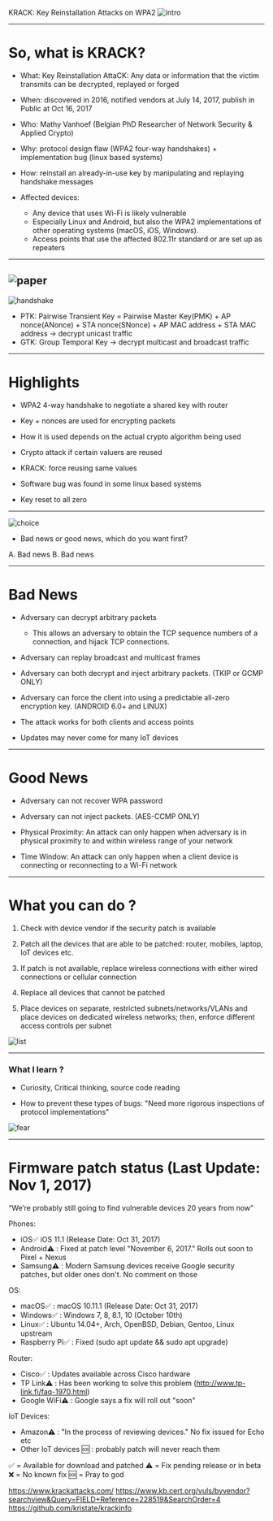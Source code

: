 KRACK: Key Reinstallation Attacks on WPA2
![intro](/resources/pics/intro.png)

---

# So, what is KRACK?

- What:  Key Reinstallation AttaCK: Any data or information that the victim transmits can be decrypted, replayed or forged

- When: discovered in 2016, notified vendors at July 14, 2017, publish in Public at Oct 16, 2017

- Who: Mathy Vanhoef (Belgian PhD Researcher of Network Security & Applied Crypto)

- Why: protocol design flaw (WPA2 four-way handshakes) + implementation bug (linux based systems)

- How: reinstall an already-in-use key by manipulating and replaying handshake messages

- Affected devices: 
    * Any device that uses Wi-Fi is likely vulnerable 
    * Especially Linux and Android, but also the WPA2 implementations of other operating systems (macOS, iOS, Windows).
    * Access points that use the affected 802.11r standard or are set up as repeaters

---
![paper](/resources/pics/paper.png)
---
![handshake](/resources/pics/handshake.png)

- PTK: Pairwise Transient Key =  Pairwise Master Key(PMK) + AP nonce(ANonce) + STA nonce(SNonce) + AP MAC address + STA MAC address ->  decrypt unicast traffic
- GTK: Group Temporal Key -> decrypt multicast and broadcast traffic

---

# Highlights

- WPA2 4-way handshake to negotiate a shared key with router

- Key + nonces are used for encrypting packets

- How it is used depends on the actual crypto algorithm being used

- Crypto attack if certain valuers are reused 

- KRACK: force reusing same values

- Software bug was found in some linux based systems 

- Key reset to all zero

---

![choice](/resources/pics/choice.png)

- Bad news or good news, which do you want first?

A. Bad news  B. Bad news

---

# Bad News

- Adversary can decrypt arbitrary packets
    * This allows an adversary to obtain the TCP sequence numbers of a connection, and hijack TCP connections.

- Adversary can replay broadcast and multicast frames

- Adversary can both decrypt and inject arbitrary packets. (TKIP or GCMP ONLY)

- Adversary can force the client into using a predictable all-zero encryption key. (ANDROID 6.0+ and LINUX)

- The attack works for both clients and access points

- Updates may never come for many IoT devices
---

# Good News

- Adversary can not recover WPA password

- Adversary can not inject packets. (AES-CCMP ONLY)

- Physical Proximity: An attack can only happen when adversary is in physical proximity to and within wireless range of your network

- Time Window: An attack can only happen when a client device is connecting or reconnecting to a Wi-Fi network

---

# What you can do ?

1. Check with device vendor if the security patch is available

2. Patch all the devices that are able to be patched: router, mobiles, laptop, IoT devices etc.

3. If patch is not available, replace wireless connections with either wired connections or cellular connection

4. Replace all devices that cannot be patched

5. Place devices on separate, restricted subnets/networks/VLANs and place devices on dedicated wireless networks; then, enforce different access controls per subnet

![list](/resources/pics/list.png)

---

### What I learn ?

- Curiosity, Critical thinking, source code reading

- How to prevent these types of bugs: "Need more rigorous inspections of protocol implementations"

![fear](/resources/pics/fear.gif)

---

# Firmware patch status (Last Update: Nov 1, 2017)

“We’re probably still going to find vulnerable devices 20 years from now”

Phones: 
- iOS:white_check_mark: iOS 11.1 (Release Date: Oct 31, 2017)
- Android:warning: : Fixed at patch level "November 6, 2017." Rolls out soon to Pixel + Nexus
- Samsung:warning: : Modern Samsung devices receive Google security patches, but older ones don't. No comment on those

OS:
- macOS:white_check_mark: : macOS 10.11.1 (Release Date: Oct 31, 2017)
- Windows:white_check_mark: : Windows 7, 8, 8.1, 10 (October 10th)
- Linux:white_check_mark: : Ubuntu 14.04+, Arch, OpenBSD, Debian, Gentoo, Linux upstream
- Raspberry Pi:white_check_mark: : Fixed (sudo apt update && sudo apt upgrade)

Router:
- Cisco:white_check_mark: : Updates available across Cisco hardware
- TP Link:warning: : Has been working to solve this problem (http://www.tp-link.fi/faq-1970.html)
- Google WiFi:warning: : Google says a fix will roll out "soon"

IoT Devices:
- Amazon:warning: : "In the process of reviewing devices." No fix issued for Echo etc 
- Other IoT devices :sos: : probably patch will never reach them

:white_check_mark: = Available for download and patched
:warning: = Fix pending release or in beta
:x: = No known fix
:sos: = Pray to god

https://www.krackattacks.com/
https://www.kb.cert.org/vuls/byvendor?searchview&Query=FIELD+Reference=228519&SearchOrder=4
https://github.com/kristate/krackinfo 


